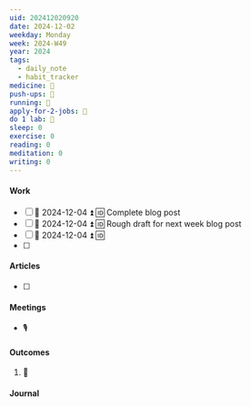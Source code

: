 ```yaml
---
uid: 202412020920
date: 2024-12-02
weekday: Monday
week: 2024-W49
year: 2024
tags:
  - daily_note
  - habit_tracker
medicine: 🙌
push-ups: 💩
running: 💩
apply-for-2-jobs: 💩
do 1 lab: 💩
sleep: 0
exercise: 0
reading: 0
meditation: 0
writing: 0
---
```

#### Work
- [ ]  📅 2024-12-04 ⏫ 🆔 Complete blog post
- [ ]  🛫 2024-12-04 ⏫ 🆔 Rough draft for next week blog post
- [ ]  📅 2024-12-04 ⏫ 🆔
- [ ] 

#### Articles
- [ ] 

#### Meetings
- 🎙

#### Outcomes
1. 🦄

#### Journal
